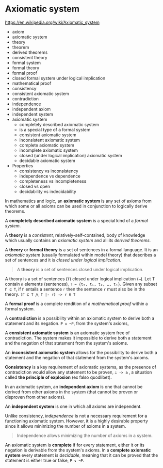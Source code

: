# Axiomatic system

https://en.wikipedia.org/wiki/Axiomatic_system

- axiom
- axiomatic system
- theory
- theorem
- derived theorems
- consistent theory
- formal system
- formal theory
- formal proof
- closed formal system under logical implication
- mathematical proof
- consistency
- consistent axiomatic system
- contradiction
- independence
- independent axiom
- independent system
- axiomatic system
  - completely described axiomatic system
  - is a special type of a formal system
  - consistent axiomatic system
  - inconsistent axiomatic system
  - complete axiomatic system
  - incomplete axiomatic system
  - closed (under logical implication) axiomatic system
  - decidable axiomatic system
- Properties
  - consistency vs inconsistency
  - independence vs dependence
  - completeness vs incompleteness
  - closed vs open
  - decidability vs indecidability



In mathematics and logic, 
an **axiomatic system** 
is any set of axioms 
from which some or all axioms 
can be used in conjunction 
to logically derive theorems.

A **completely described axiomatic system** 
is a special kind of a *formal system*.

A **theory** is a *consistent*, 
relatively-self-contained, 
body of knowledge 
which usually contains 
an *axiomatic system* 
and all its *derived theorems*.

A **theory** or **formal theory** 
is a set of sentences in a formal language. 
It is an *axiomatic system* 
(usually formulated within model theory) 
that describes a set of sentences 
and it is *closed under logical implication*.

> A **theory** is a set of sentences closed under logical implication.

A theory is a set of sentences (`T`) closed under logical implication (`→`). 
Let T contain `n` elements (sentences), `T = {t₀, t₁, t₂, …, tₙ}`. 
Given any subset `Γ ⊆ T`, 
if `Γ` entails a sentence `r` 
then the sentence `r` must also be in the theory. 
`(Γ ⊆ T ⋀ Γ |- r) -> r ∈ T`


A **formal proof** is a complete rendition of 
a *mathematical proof* within a formal system.

A **contradiction** 
is a possibility within an axiomatic system 
to derive both a statement and its negation. 
`P ∧ ¬P`, 
from the system's axioms, 

A **consistent axiomatic system** 
is an axiomatic system 
free of contradiction. 
The system makes it impossible 
to derive both a statement 
and the negation of that statement 
from the system's axioms.

An **inconsistent axiomatic system** 
allows for the possibility 
to derive both a statement 
and the negation of that statement 
from the system's axioms.

**Consistency** 
is a key requirement 
of axiomatic systems, 
as the presence of contradiction 
would allow any statement to be proven, 
`⟘ -> a` ,
a situation called 
**the principle of explosion** 
(ex falso quodlibet).


In an axiomatic system, 
an **independent axiom** 
is one that cannot be derived from other axioms in the system 
(that cannot be proven or disproven from other axioms). 

An **independent system** 
is one in which all 
axioms are independent.

Unlike consistency, 
*independence* 
is not a necessary requirement 
for a functioning axiomatic system. 
However, it is a highly desirable property 
since it allows minimizing 
the number of axioms in a system.

>Independence allows minimizing the number of axioms in a system.

An axiomatic system is **complete** 
if for every statement, 
either it or its negation 
is derivable from the system's axioms. 
In a **complete axiomatic system** 
every statement is *decidable*, 
meaning that it can be proved 
that the statement is 
either true or false, `P ∨ ¬P`.
